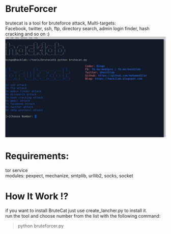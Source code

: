 # BruteForcer
brutecat is a tool for bruteforce attack, Multi-targets:</br>
Facebook, twitter, ssh, ftp, directory search, admin login finder, hash cracking and so on :)
</br>
![](brutecat.png)

# Requirements:
tor service<br>
modules: pexpect, mechanize, smtplib, urllib2, socks, socket

# How It Work !?
if you want to install BruteCat just use create_lancher.py to install it.</br>
run the tool and choose number from the list with the following command:</br>

> python bruteforcer.py
